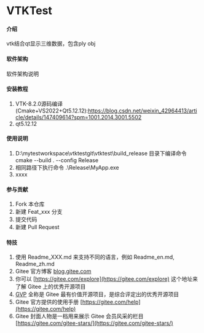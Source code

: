 # VTKTest

#### 介绍
vtk结合qt显示三维数据，包含ply obj

#### 软件架构
软件架构说明


#### 安装教程

1.  VTK-8.2.0源码编译(Cmake+VS2022+Qt5.12.12):https://blog.csdn.net/weixin_42964413/article/details/147409614?spm=1001.2014.3001.5502
2.  qt5.12.12

#### 使用说明

1.  D:\mytestworkspace\vtktestgit\vtktest\build_release 目录下编译命令 cmake --build . --config Release
2.  相同路径下执行命令 .\Release\MyApp.exe
3.  xxxx

#### 参与贡献

1.  Fork 本仓库
2.  新建 Feat_xxx 分支
3.  提交代码
4.  新建 Pull Request


#### 特技

1.  使用 Readme\_XXX.md 来支持不同的语言，例如 Readme\_en.md, Readme\_zh.md
2.  Gitee 官方博客 [blog.gitee.com](https://blog.gitee.com)
3.  你可以 [https://gitee.com/explore](https://gitee.com/explore) 这个地址来了解 Gitee 上的优秀开源项目
4.  [GVP](https://gitee.com/gvp) 全称是 Gitee 最有价值开源项目，是综合评定出的优秀开源项目
5.  Gitee 官方提供的使用手册 [https://gitee.com/help](https://gitee.com/help)
6.  Gitee 封面人物是一档用来展示 Gitee 会员风采的栏目 [https://gitee.com/gitee-stars/](https://gitee.com/gitee-stars/)

